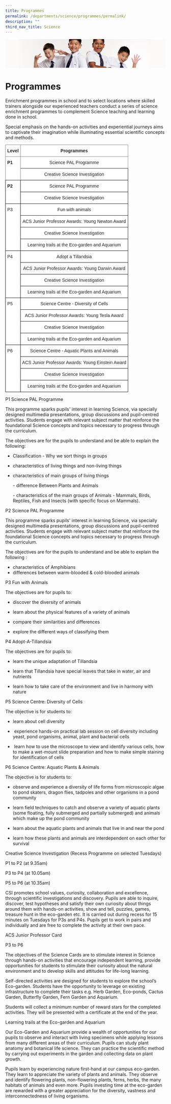 ```yaml
---
title: Programmes
permalink: /departments/science/programmes/permalink/
description: ""
third_nav_title: Science
---
```

![](/images/Sub-banner2.jpg)

Programmes
==========

Enrichment programmes in school and to select locations where skilled trainers alongside our experienced teachers conduct a series of science enrichment programmes to complement Science teaching and learning done in school.

Special emphasis on the hands-on activities and experiential journeys aims to captivate their imagination while illuminating essential scientific concepts and methods.

<style type="text/css">
.tg  {border-collapse:collapse;border-spacing:0;}
.tg td{border-color:black;border-style:solid;border-width:1px;font-family:Arial, sans-serif;font-size:14px;
  overflow:hidden;padding:10px 5px;word-break:normal;}
.tg th{border-color:black;border-style:solid;border-width:1px;font-family:Arial, sans-serif;font-size:14px;
  font-weight:normal;overflow:hidden;padding:10px 5px;word-break:normal;}
.tg .tg-iw91{background-color:#FFF;border-color:inherit;color:#232323;font-weight:bold;text-align:left;vertical-align:top}
.tg .tg-ch13{background-color:#FFF;border-color:inherit;color:#232323;font-weight:bold;text-align:center;vertical-align:top}
.tg .tg-x24g{background-color:#FFF;color:#232323;font-weight:bold;text-align:left;vertical-align:top}
.tg .tg-wmiw{background-color:#FFF;border-color:inherit;color:#232323;text-align:center;vertical-align:top}
.tg .tg-guv3{background-color:#FFF;color:#232323;text-align:center;vertical-align:top}
.tg .tg-h92p{background-color:#FFF;color:#232323;text-align:left;vertical-align:top}
</style>
<table class="tg">
<thead>
  <tr>
    <th class="tg-iw91">Level</th>
    <th class="tg-ch13">  Programmes</th>
  </tr>
</thead>
<tbody>
  <tr>
    <td class="tg-iw91" rowspan="2">P1</td>
    <td class="tg-wmiw">  Science PAL Programme</td>
  </tr>
  <tr>
    <td class="tg-guv3">  Creative Science Investigation</td>
  </tr>
  <tr>
    <td class="tg-x24g" rowspan="2">P2</td>
    <td class="tg-guv3">  Science PAL Programme</td>
  </tr>
  <tr>
    <td class="tg-guv3">  Creative Science Investigation</td>
  </tr>
  <tr>
    <td class="tg-h92p" rowspan="4">P3</td>
    <td class="tg-guv3">  Fun with animals</td>
  </tr>
  <tr>
    <td class="tg-guv3">  ACS Junior Professor Awards: Young Newton Award</td>
  </tr>
  <tr>
    <td class="tg-guv3">  Creative Science Investigation</td>
  </tr>
  <tr>
    <td class="tg-guv3">  Learning trails at the Eco-garden and Aquarium</td>
  </tr>
  <tr>
    <td class="tg-h92p" rowspan="4">P4</td>
    <td class="tg-guv3">  Adopt a Tillandsia</td>
  </tr>
  <tr>
    <td class="tg-guv3">  ACS Junior Professor Awards: Young Darwin Award</td>
  </tr>
  <tr>
    <td class="tg-guv3">  Creative Science Investigation</td>
  </tr>
  <tr>
    <td class="tg-guv3">  Learning trails at the Eco-garden and Aquarium</td>
  </tr>
  <tr>
    <td class="tg-h92p" rowspan="4">P5</td>
    <td class="tg-guv3">  Science Centre - Diversity of Cells</td>
  </tr>
  <tr>
    <td class="tg-guv3">  ACS Junior Professor Awards: Young Tesla Award</td>
  </tr>
  <tr>
    <td class="tg-guv3">  Creative Science Investigation</td>
  </tr>
  <tr>
    <td class="tg-guv3">  Learning trails at the Eco-garden and Aquarium</td>
  </tr>
  <tr>
    <td class="tg-h92p" rowspan="4">P6</td>
    <td class="tg-guv3">  Science Centre - Aquatic Plants and Animals</td>
  </tr>
  <tr>
    <td class="tg-guv3">  ACS Junior Professor Awards: Young Einstein Award</td>
  </tr>
  <tr>
    <td class="tg-guv3">  Creative Science Investigation</td>
  </tr>
  <tr>
    <td class="tg-guv3">  Learning trails at the Eco-garden and Aquarium</td>
  </tr>
</tbody>
</table>

P1 Science PAL Programme

This programme sparks pupils' interest in learning Science, via specially designed multimedia presentations, group discussions and pupil-centred activities. Students engage with relevant subject matter that reinforce the foundational Science concepts and topics necessary to progress through the curriculum.

The objectives are for the pupils to understand and be able to explain the following:

*   Classification - Why we sort things in groups
*   characteristics of living things and non-living things
*   characteristics of main groups of living things
    
    \- difference Between Plants and Animals
    
    \- characteristics of the main groups of Animals - Mammals, Birds, Reptiles, Fish and Insects (with specific focus on Mammals).
    

P2 Science PAL Programme

This programme sparks pupils' interest in learning Science, via specially designed multimedia presentations, group discussions and pupil-centred activities. Students engage with relevant subject matter that reinforce the foundational Science concepts and topics necessary to progress through the curriculum.

  

The objectives are for the pupils to understand and be able to explain the following :

*   characteristics of Amphibians
*   differences between warm-blooded & cold-blooded animals

P3 Fun with Animals

The objectives are for pupils to:

*   discover the diversity of animals  
    
*   learn about the physical features of a variety of animals  
    
*   compare their similarities and differences  
    
*   explore the different ways of classifying them  
    

P4 Adopt-A-Tillandsia 

The objectives are for pupils to:

*   learn the unique adaptation of Tillandsia  
    
*   learn that Tillandsia have special leaves that take in water, air and nutrients  
    
*   learn how to take care of the environment and live in harmony with nature  
    

P5 Science Centre: Diversity of Cells

The objective is for students to:

*   learn about cell diversity

*    experience hands-on practical lab session on cell diversity including yeast, pond organisms, animal, plant and bacterial cells  
    
*    learn how to use the microscope to view and identify various cells, how to make a wet-mount slide preparation and how to make simple staining for identification of cells

P6 Science Centre: Aquatic Plants & Animals

The objective is for students to:  

*   observe and experience a diversity of life forms from microscopic algae to pond skaters, dragon flies, tadpoles and other organisms in a pond community  
    
*   learn field techniques to catch and observe a variety of aquatic plants (some floating, fully submerged and partially submerged) and animals which make up the pond community  
    
*   learn about the aquatic plants and animals that live in and near the pond  
    
*   learn how these plants and animals are interdependent on each other for survival  
    

Creative Science Investigation (Recess Programme on selected Tuesdays)

P1 to P2 (at 9.35am)

P3 to P4 (at 10.05am)

P5 to P6 (at 10.35am)

CSI promotes school values, curiosity, collaboration and excellence, through scientific investigations and discovery. Pupils are able to inquire, discover, test hypotheses and satisfy their own curiosity about things around them with hands-on activities, show and tell, puzzles, games, treasure hunt in the eco-garden etc. It is carried out during recess for 15 minutes on Tuesdays for P3s and P4s. Pupils get to work in pairs and individually and are free to complete the activity at their own pace.

ACS Junior Professor Card

P3 to P6

The objectives of the Science Cards are to stimulate interest in Science through hands-on activities that encourage independent learning, provide opportunities for students to stimulate their curiosity about the natural environment and to develop skills and attitudes for life-long learning. 

Self-directed activities are designed for students to explore the school’s Eco-garden. Students have the opportunity to leverage on existing infrastructure to complete their tasks e.g. Herb Garden, Eco-ponds, Cactus Garden, Butterfly Garden, Fern Garden and Aquarium. 

Students will collect a minimum number of reward stars for the completed activities. They will be presented with a certificate at the end of the year.

Learning trails at the Eco-garden and Aquarium

Our Eco-Garden and Aquarium provide a wealth of opportunities for our pupils to observe and interact with living specimens while applying lessons from many different areas of their curriculum. Pupils can study plant anatomy and botanical life science. They can practice the scientific method by carrying out experiments in the garden and collecting data on plant growth.

Pupils learn by experiencing nature first-hand at our campus eco-garden. They learn to appreciate the variety of plants and animals. They observe and identify flowering plants, non-flowering plants, ferns, herbs, the many habitats of animals and even more. Pupils investing time at the eco-garden are rewarded with a greater appreciation for the diversity, vastness and interconnectedness of living organisms.
